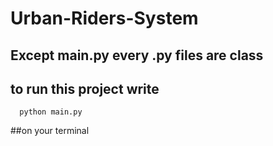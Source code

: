 # Urban-Riders-System
## Except main.py every .py files are class
## to run this project write 
```
  python main.py
```
##on your terminal
 
